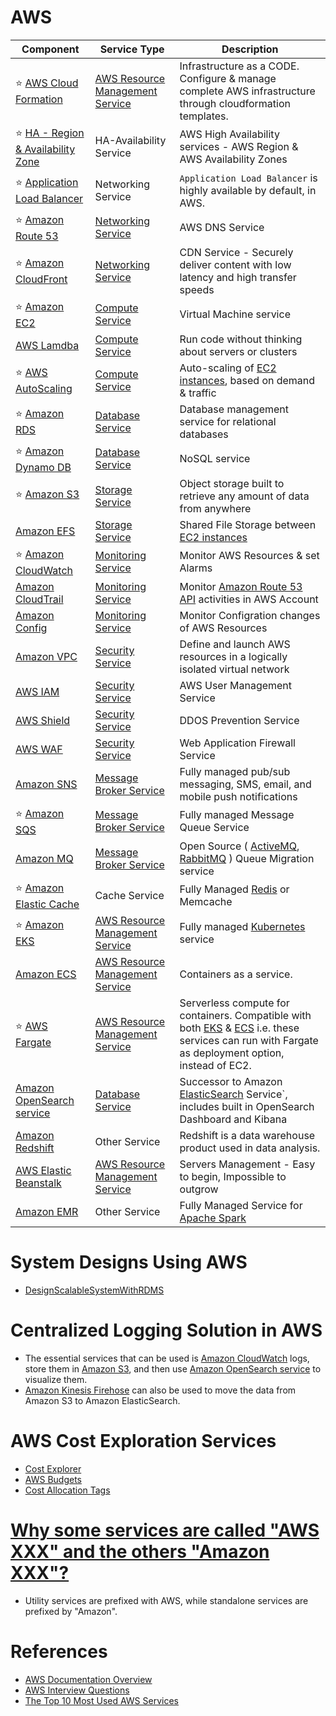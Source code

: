 
# AWS

Component| Service Type                                               | Description                                                                                                                                                   |
-----------|------------------------------------------------------------|---------------------------------------------------------------------------------------------------------------------------------------------------------------|
:star: [AWS Cloud Formation](AWSResourceMgmtServices/CloudFormation/CloudFormation.md) | [AWS Resource Management Service](AWSResourceMgmtServices) | Infrastructure as a CODE. Configure & manage complete AWS infrastructure through cloudformation templates.                                                    |
:star: [HA - Region & Availability Zone](HA-Region-AZ.md)| HA-Availability Service                                    | AWS High Availability services - AWS Region & AWS Availability Zones                                                                                          |
:star: [Application Load Balancer](https://docs.aws.amazon.com/elasticloadbalancing/latest/application/introduction.html)| Networking Service                                         | `Application Load Balancer` is highly available by default, in AWS.                                                                                           |
:star: [Amazon Route 53](NetworkingServices/AmazonRoute53.md)| [Networking Service](NetworkingServices)                   | AWS DNS Service                                                                                                                                               |
:star: [Amazon CloudFront](NetworkingServices/CloudFront.md) | [Networking Service](NetworkingServices)                   | CDN Service - Securely deliver content with low latency and high transfer speeds                                                                              |
:star: [Amazon EC2](ComputeServices/EC2.md) | [Compute Service](ComputeServices)                         | Virtual Machine service                                                                                                                                       |
[AWS Lamdba](ComputeServices/AWSLambda.md) | [Compute Service](ComputeServices)                         | Run code without thinking about servers or clusters                                                                                                           |
:star: [AWS AutoScaling](AWSResourceMgmtServices/AutoScaling.md) | [Compute Service](ComputeServices)                         | Auto-scaling of [EC2 instances](ComputeServices/EC2.md), based on demand & traffic                                                                            |
:star: [Amazon RDS](DatabaseServices/RDS.md) | [Database Service](DatabaseServices)                       | Database management service for relational databases                                                                                                          |
:star: [Amazon Dynamo DB](DatabaseServices/DynamoDB.md) | [Database Service](DatabaseServices)                       | NoSQL service                                                                                                                                                 |
:star: [Amazon S3](StorageServices/AmazonS3.md) | [Storage Service](StorageServices)                         | Object storage built to retrieve any amount of data from anywhere                                                                                             |
[Amazon EFS](StorageServices/AmazonEFS.md) | [Storage Service](StorageServices)                         | Shared File Storage between [EC2 instances](ComputeServices/EC2.md)                                                                                           |
:star: [Amazon CloudWatch](MonitoringServices/CloudWatch.md) | [Monitoring Service](MonitoringServices)                   | Monitor AWS Resources & set Alarms                                                                                                                            |
[Amazon CloudTrail](MonitoringServices/CloudTrail.md) | [Monitoring Service](MonitoringServices)                   | Monitor [Amazon Route 53 API](NetworkingServices/AmazonRoute53.md) activities in AWS Account                                                                  |
[Amazon Config](MonitoringServices/Config.md) | [Monitoring Service](MonitoringServices)                   | Monitor Configration changes of AWS Resources                                                                                                                 |
[Amazon VPC](SecurityServices/VPC.md) | [Security Service](SecurityServices)                       | Define and launch AWS resources in a logically isolated virtual network                                                                                       |
[AWS IAM](SecurityServices/IAM.md) | [Security Service](SecurityServices)                                           | AWS User Management Service                                                                                                                                   |
[AWS Shield](SecurityServices/Shield.md) | [Security Service](SecurityServices)                                           | DDOS Prevention Service                                                                                                                                       |
[AWS WAF](SecurityServices/WAF.md) | [Security Service](SecurityServices)                                           | Web Application Firewall Service                                                                                                                              |
[Amazon SNS](MessageBrokerServices/AmazonSNS.md) | [Message Broker Service](MessageBrokerServices)            | Fully managed pub/sub messaging, SMS, email, and mobile push notifications                                                                                    |
:star: [Amazon SQS](MessageBrokerServices/AmazonSQS.md) | [Message Broker Service](MessageBrokerServices)            | Fully managed Message Queue Service                                                                                                                           |
[Amazon MQ](MessageBrokerServices/AmazonMQ.md) | [Message Broker Service](MessageBrokerServices)            | Open Source ( [ActiveMQ](../MessageBrokers/ActiveMQ.md), [RabbitMQ](../MessageBrokers/RabbitMQ.md) ) Queue Migration service                                  |
:star: [Amazon Elastic Cache](https://aws.amazon.com/elasticache/) | Cache Service                                              | Fully Managed [Redis](../Redis/ReadMe.md) or Memcache                                                                                                         |
:star: [Amazon EKS](AWSResourceMgmtServices/EKS.md) | [AWS Resource Management Service](AWSResourceMgmtServices) | Fully managed [Kubernetes](../DevOps/Kubernates.md) service                                                                                                   |
[Amazon ECS](AWSResourceMgmtServices/ECS.md) | [AWS Resource Management Service](AWSResourceMgmtServices) | Containers as a service.                                                                                                                                      |
:star: [AWS Fargate ](ComputeServices/Fargate.md) | [AWS Resource Management Service](AWSResourceMgmtServices) | Serverless compute for containers. Compatible with both [EKS](EKS.md) & [ECS](ECS.md) i.e. these services can run with Fargate as deployment option, instead of EC2. |
[Amazon OpenSearch service](https://aws.amazon.com/opensearch-service/) | [Database Service](DatabaseServices)                       | Successor to Amazon [ElasticSearch](../ElasticSearch) Service`, includes built in OpenSearch Dashboard and Kibana                                             |
[Amazon Redshift](https://aws.amazon.com/redshift/) | Other Service                                              | Redshift is a data warehouse product used in data analysis.                                                                                                   |
[AWS Elastic Beanstalk](https://aws.amazon.com/elasticbeanstalk/) | [AWS Resource Management Service](AWSResourceMgmtServices) | Servers Management - Easy to begin, Impossible to outgrow                                                                                                     |
[Amazon EMR](ComputeServices/AmazonEMR.md) | Other Service                                              | Fully Managed Service for [Apache Spark](../ApacheSpark.md)                                                                                                   |

# System Designs Using AWS
- [DesignScalableSystemWithRDMS](../../DesignScalableSystemWithRDMS)

# Centralized Logging Solution in AWS
- The essential services that can be used is [Amazon CloudWatch](MonitoringServices/CloudWatch.md) logs, store them in [Amazon S3](StorageServices/AmazonS3.md), and then use [Amazon OpenSearch service](https://aws.amazon.com/opensearch-service/) to visualize them. 
- [Amazon Kinesis Firehose](https://aws.amazon.com/kinesis/data-firehose/) can also be used to move the data from Amazon S3 to Amazon ElasticSearch.

# AWS Cost Exploration Services
- [Cost Explorer](https://aws.amazon.com/aws-cost-management/aws-cost-explorer/)
- [AWS Budgets](https://aws.amazon.com/aws-cost-management/aws-budgets/)
- [Cost Allocation Tags](https://docs.aws.amazon.com/awsaccountbilling/latest/aboutv2/cost-alloc-tags.html)

# [Why some services are called "AWS XXX" and the others "Amazon XXX"?](https://stackoverflow.com/questions/33125790/why-some-services-are-called-aws-xxx-and-the-others-amazon-xxx)
- Utility services are prefixed with AWS, while standalone services are prefixed by "Amazon".

# References
- [AWS Documentation Overview](https://aws.amazon.com/documentation-overview/)
- [AWS Interview Questions](https://www.simplilearn.com/tutorials/aws-tutorial/aws-interview-questions)
- [The Top 10 Most Used AWS Services](https://insider.ssi-net.com/insights/the-top-10-most-used-aws-services)